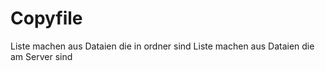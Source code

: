 # Copyfile

Liste machen aus Dataien die in ordner sind
Liste machen aus Dataien die am Server sind
